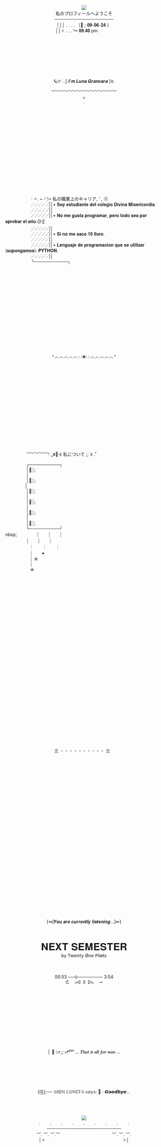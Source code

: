 <p align="center">
<img src="https://github.com/shin-lunita/wiii/assets/171997364/1be9da02-2440-4fb1-a7b0-e15b507d914a"/> <br>
私のプロフィールへようこそ<br>
───────────────────<br>
│││  .  .  .  . 〔🍑 ; 𝟎𝟗-𝟎𝟔-𝟐𝟒 〕<br>
││✧      .  .  .      ↳ 𝟎𝟗:𝟒𝟎 pm&nbsp;&nbsp;&nbsp;&nbsp;&nbsp;&nbsp;&nbsp;&nbsp;&nbsp;&nbsp;&nbsp;&nbsp;<br>
&nbsp;&nbsp;<br>
&nbsp;&nbsp;<br>
&nbsp;&nbsp;<br>
&nbsp;&nbsp;<br>
&nbsp;&nbsp;<br>
&nbsp;&nbsp;<br>
&nbsp;&nbsp;<br>
&nbsp;&nbsp;<br>
🪐୭𓂅[ 𝑰'𝒎 𝑳𝒖𝒏𝒂 𝑮𝒓𝒂𝒏𝒄𝒂𝒓𝒂 ]༉‧<br>
︶︶︶︶︶︶︶︶︶︶︶︶︶︶︶<br>
✧<br>
⋅<br>
&nbsp;&nbsp;<br>
&nbsp;&nbsp;<br>
&nbsp;&nbsp;<br>
&nbsp;&nbsp;<br>
&nbsp;&nbsp;<br>
&nbsp;&nbsp;<br>
&nbsp;&nbsp;<br>
&nbsp;&nbsp;<br>
&nbsp;&nbsp;<br>
&nbsp;&nbsp;<br>
&nbsp;&nbsp;<br>
&nbsp;&nbsp;<br>
&nbsp;&nbsp;<br>
&nbsp;&nbsp;<br>
&nbsp;&nbsp;<br>
&nbsp;&nbsp;<br>
</p>
&nbsp;&nbsp;&nbsp;&nbsp;&nbsp;&nbsp;&nbsp;&nbsp;&nbsp;&nbsp;&nbsp;&nbsp;&nbsp;&nbsp;&nbsp;&nbsp;&nbsp;&nbsp;&nbsp;&nbsp;&nbsp;· ✧. ~ - ̗̀↳ 私の職業上のキャリア, ‘ , ❀ <br>
&nbsp;&nbsp;&nbsp;&nbsp;&nbsp;&nbsp;&nbsp;&nbsp;&nbsp;&nbsp;&nbsp;&nbsp;&nbsp;&nbsp;&nbsp;&nbsp;&nbsp;&nbsp;&nbsp;&nbsp;&nbsp;.·˙.·˙.·˙.·˙.·˙|│• 𝐒𝐨𝐲 𝐞𝐬𝐭𝐮𝐝𝐢𝐚𝐧𝐭𝐞 𝐝𝐞𝐥 𝐜𝐨𝐥𝐞𝐠𝐢𝐨 𝐃𝐢𝐯𝐢𝐧𝐚 𝐌𝐢𝐬𝐞𝐫𝐢𝐜𝐨𝐫𝐝𝐢𝐚.<br> 
&nbsp;&nbsp;&nbsp;&nbsp;&nbsp;&nbsp;&nbsp;&nbsp;&nbsp;&nbsp;&nbsp;&nbsp;&nbsp;&nbsp;&nbsp;&nbsp;&nbsp;&nbsp;&nbsp;&nbsp;&nbsp;.·˙.·˙.·˙.·˙.·˙|│<br>
&nbsp;&nbsp;&nbsp;&nbsp;&nbsp;&nbsp;&nbsp;&nbsp;&nbsp;&nbsp;&nbsp;&nbsp;&nbsp;&nbsp;&nbsp;&nbsp;&nbsp;&nbsp;&nbsp;&nbsp;&nbsp;.·˙.·˙.·˙.·˙.·˙|│• 𝐍𝐨 𝐦𝐞 𝐠𝐮𝐬𝐭𝐚 𝐩𝐫𝐨𝐠𝐫𝐚𝐦𝐚𝐫, 𝐩𝐞𝐫𝐨 𝐭𝐨𝐝𝐨 𝐬𝐞𝐚 𝐩𝐨𝐫 𝐚𝐩𝐫𝐨𝐛𝐚𝐫 𝐞𝐥 𝐚𝐧̃𝐨.😔☝️<br> 
&nbsp;&nbsp;&nbsp;&nbsp;&nbsp;&nbsp;&nbsp;&nbsp;&nbsp;&nbsp;&nbsp;&nbsp;&nbsp;&nbsp;&nbsp;&nbsp;&nbsp;&nbsp;&nbsp;&nbsp;&nbsp;.·˙.·˙.·˙.·˙.·˙|│<br>
&nbsp;&nbsp;&nbsp;&nbsp;&nbsp;&nbsp;&nbsp;&nbsp;&nbsp;&nbsp;&nbsp;&nbsp;&nbsp;&nbsp;&nbsp;&nbsp;&nbsp;&nbsp;&nbsp;&nbsp;&nbsp;.·˙.·˙.·˙.·˙.·˙|│• 𝐒𝐢 𝐧𝐨 𝐦𝐞 𝐬𝐚𝐜𝐨 𝟏𝟎 𝐥𝐥𝐨𝐫𝐨.<br>
&nbsp;&nbsp;&nbsp;&nbsp;&nbsp;&nbsp;&nbsp;&nbsp;&nbsp;&nbsp;&nbsp;&nbsp;&nbsp;&nbsp;&nbsp;&nbsp;&nbsp;&nbsp;&nbsp;&nbsp;&nbsp;.·˙.·˙.·˙.·˙.·˙|│<br>
&nbsp;&nbsp;&nbsp;&nbsp;&nbsp;&nbsp;&nbsp;&nbsp;&nbsp;&nbsp;&nbsp;&nbsp;&nbsp;&nbsp;&nbsp;&nbsp;&nbsp;&nbsp;&nbsp;&nbsp;&nbsp;.·˙.·˙.·˙.·˙.·˙|│• 𝐋𝐞𝐧𝐠𝐮𝐚𝐣𝐞 𝐝𝐞 𝐩𝐫𝐨𝐠𝐫𝐚𝐦𝐚𝐜𝐢𝐨𝐧 𝐪𝐮𝐞 𝐬𝐞 𝐮𝐭𝐢𝐥𝐢𝐳𝐚𝐫 (𝐬𝐮𝐩𝐨𝐧𝐠𝐚𝐦𝐨𝐬): 𝐏𝐘𝐓𝐇𝐎𝐍.<br> 
&nbsp;&nbsp;&nbsp;&nbsp;&nbsp;&nbsp;&nbsp;&nbsp;&nbsp;&nbsp;&nbsp;&nbsp;&nbsp;&nbsp;&nbsp;&nbsp;&nbsp;&nbsp;&nbsp;&nbsp;&nbsp;.·˙.·˙.·˙.·˙.·˙|│<br>
&nbsp;&nbsp;&nbsp;&nbsp;&nbsp;&nbsp;&nbsp;&nbsp;&nbsp;&nbsp;&nbsp;&nbsp;&nbsp;&nbsp;&nbsp;&nbsp;&nbsp;&nbsp;&nbsp;&nbsp;&nbsp;╰───────────╮<br>
<p align="center">
&nbsp;&nbsp;<br>
&nbsp;&nbsp;<br>
&nbsp;&nbsp;<br>
&nbsp;&nbsp;<br>
&nbsp;&nbsp;<br>
&nbsp;&nbsp;<br>
&nbsp;&nbsp;<br>
&nbsp;&nbsp;<br>
&nbsp;&nbsp;<br>
&nbsp;&nbsp;<br>
&nbsp;&nbsp;<br>
&nbsp;&nbsp;<br>
&nbsp;&nbsp;<br>
&nbsp;&nbsp;<br>
&nbsp;&nbsp;<br>
&nbsp;&nbsp;<br>
❛ ⌒ ⌒ ⌒ ⌒ ⌒ : :❀: : ⌒ ⌒ ⌒ ⌒ ⌒ ❜ <br>
&nbsp;&nbsp;<br>
&nbsp;&nbsp;<br>
&nbsp;&nbsp;<br>
&nbsp;&nbsp;<br>
&nbsp;&nbsp;<br>
&nbsp;&nbsp;<br>
&nbsp;&nbsp;<br>
&nbsp;&nbsp;<br>
&nbsp;&nbsp;<br>
&nbsp;&nbsp;<br>
&nbsp;&nbsp;<br>
&nbsp;&nbsp;<br>
&nbsp;&nbsp;<br>
&nbsp;&nbsp;<br>
&nbsp;&nbsp;<br>
&nbsp;&nbsp;<br>
</p>
&nbsp;&nbsp;&nbsp;&nbsp;&nbsp;&nbsp;&nbsp;&nbsp;&nbsp;&nbsp;&nbsp;&nbsp;&nbsp;&nbsp;&nbsp;&nbsp;&nbsp;︶︶︶︶︶!ુ⩩🍂⊰ 私について ;; ༉ .˚ <br>
&nbsp;&nbsp;&nbsp;&nbsp;&nbsp;&nbsp;&nbsp;&nbsp;&nbsp;&nbsp;&nbsp;&nbsp;&nbsp;&nbsp;&nbsp;&nbsp;&nbsp;╭──────────╮<br>
&nbsp;&nbsp;&nbsp;&nbsp;&nbsp;&nbsp;&nbsp;&nbsp;&nbsp;&nbsp;&nbsp;&nbsp;&nbsp;&nbsp;&nbsp;&nbsp;&nbsp;│🍯┊; <br>
&nbsp;&nbsp;&nbsp;&nbsp;&nbsp;&nbsp;&nbsp;&nbsp;&nbsp;&nbsp;&nbsp;&nbsp;&nbsp;&nbsp;&nbsp;&nbsp;&nbsp;│<br>
&nbsp;&nbsp;&nbsp;&nbsp;&nbsp;&nbsp;&nbsp;&nbsp;&nbsp;&nbsp;&nbsp;&nbsp;&nbsp;&nbsp;&nbsp;&nbsp;&nbsp;│🍯┊; <br>
&nbsp;&nbsp;&nbsp;&nbsp;&nbsp;&nbsp;&nbsp;&nbsp;&nbsp;&nbsp;&nbsp;&nbsp;&nbsp;&nbsp;&nbsp;&nbsp;│<br>
&nbsp;&nbsp;&nbsp;&nbsp;&nbsp;&nbsp;&nbsp;&nbsp;&nbsp;&nbsp;&nbsp;&nbsp;&nbsp;&nbsp;&nbsp;&nbsp;&nbsp;│🍯┊; <br>
&nbsp;&nbsp;&nbsp;&nbsp;&nbsp;&nbsp;&nbsp;&nbsp;&nbsp;&nbsp;&nbsp;&nbsp;&nbsp;&nbsp;&nbsp;&nbsp;&nbsp;│<br>
&nbsp;&nbsp;&nbsp;&nbsp;&nbsp;&nbsp;&nbsp;&nbsp;&nbsp;&nbsp;&nbsp;&nbsp;&nbsp;&nbsp;&nbsp;&nbsp;&nbsp;│🍯┊; <br>
&nbsp;&nbsp;&nbsp;&nbsp;&nbsp;&nbsp;&nbsp;&nbsp;&nbsp;&nbsp;&nbsp;&nbsp;&nbsp;&nbsp;&nbsp;&nbsp;&nbsp;│<br>
&nbsp;&nbsp;&nbsp;&nbsp;&nbsp;&nbsp;&nbsp;&nbsp;&nbsp;&nbsp;&nbsp;&nbsp;&nbsp;&nbsp;&nbsp;&nbsp;&nbsp;│🍯┊; <br>
&nbsp;&nbsp;&nbsp;&nbsp;&nbsp;&nbsp;&nbsp;&nbsp;&nbsp;&nbsp;&nbsp;&nbsp;&nbsp;&nbsp;&nbsp;&nbsp;&nbsp;│<br>
&nbsp;&nbsp;&nbsp;&nbsp;&nbsp;&nbsp;&nbsp;&nbsp;&nbsp;&nbsp;&nbsp;&nbsp;&nbsp;&nbsp;&nbsp;&nbsp;&nbsp;│🍯┊; <br>
&nbsp;&nbsp;&nbsp;&nbsp;&nbsp;&nbsp;&nbsp;&nbsp;&nbsp;&nbsp;&nbsp;&nbsp;&nbsp;&nbsp;&nbsp;&nbsp;&nbsp;╰──────────╯<br>
nbsp;&nbsp;&nbsp;&nbsp;&nbsp;&nbsp;&nbsp;&nbsp;&nbsp;&nbsp;&nbsp;&nbsp;&nbsp;&nbsp;&nbsp;&nbsp;&nbsp;┊　　┊　　┊<br>
&nbsp;&nbsp;&nbsp;&nbsp;&nbsp;&nbsp;&nbsp;&nbsp;&nbsp;&nbsp;&nbsp;&nbsp;&nbsp;&nbsp;&nbsp;&nbsp;&nbsp;┊　　┊　　┊<br>　
&nbsp;&nbsp;&nbsp;&nbsp;&nbsp;&nbsp;&nbsp;&nbsp;&nbsp;&nbsp;&nbsp;&nbsp;&nbsp;&nbsp;&nbsp;┊　　┊　　┊<br>
&nbsp;&nbsp;&nbsp;&nbsp;&nbsp;&nbsp;&nbsp;&nbsp;&nbsp;&nbsp;&nbsp;&nbsp;&nbsp;&nbsp;&nbsp;&nbsp;&nbsp;&nbsp;&nbsp;&nbsp;┊　　✦ <br>
&nbsp;&nbsp;&nbsp;&nbsp;&nbsp;&nbsp;&nbsp;&nbsp;&nbsp;&nbsp;&nbsp;&nbsp;&nbsp;&nbsp;&nbsp;&nbsp;&nbsp;&nbsp;&nbsp;&nbsp;┊                   ☆ <br>
&nbsp;&nbsp;&nbsp;&nbsp;&nbsp;&nbsp;&nbsp;&nbsp;&nbsp;&nbsp;&nbsp;&nbsp;&nbsp;&nbsp;&nbsp;&nbsp;&nbsp;&nbsp;&nbsp;&nbsp;┊<br>
&nbsp;&nbsp;&nbsp;&nbsp;&nbsp;&nbsp;&nbsp;&nbsp;&nbsp;&nbsp;&nbsp;&nbsp;&nbsp;&nbsp;&nbsp;&nbsp;&nbsp;&nbsp;&nbsp;&nbsp;☆<br>
&nbsp;&nbsp;<br>
&nbsp;&nbsp;<br>
&nbsp;&nbsp;<br>
&nbsp;&nbsp;<br>
&nbsp;&nbsp;<br>
&nbsp;&nbsp;<br>
&nbsp;&nbsp;<br>
&nbsp;&nbsp;<br>
&nbsp;&nbsp;<br>
&nbsp;&nbsp;<br>
&nbsp;&nbsp;<br>
&nbsp;&nbsp;<br>
&nbsp;&nbsp;<br>
&nbsp;&nbsp;<br>
&nbsp;&nbsp;<br>
&nbsp;&nbsp;<br>
<p align="center">
&nbsp;&nbsp;<br>
&nbsp;&nbsp;<br>
&nbsp;&nbsp;<br>
&nbsp;&nbsp;<br>
&nbsp;&nbsp;<br>
&nbsp;&nbsp;<br>
&nbsp;&nbsp;<br>
&nbsp;&nbsp;<br>
&nbsp;&nbsp;<br>
&nbsp;&nbsp;<br>
&nbsp;&nbsp;<br>
&nbsp;&nbsp;<br>
&nbsp;&nbsp;<br>
&nbsp;&nbsp;<br>
&nbsp;&nbsp;<br>
&nbsp;&nbsp;<br>
〨&nbsp; -&nbsp; -&nbsp; -&nbsp; -&nbsp; -&nbsp; -&nbsp; -&nbsp; -&nbsp; -&nbsp; -&nbsp; 〨
&nbsp;&nbsp;<br>
&nbsp;&nbsp;<br>
&nbsp;&nbsp;<br>
&nbsp;&nbsp;<br>
&nbsp;&nbsp;<br>
&nbsp;&nbsp;<br>
&nbsp;&nbsp;<br>
&nbsp;&nbsp;<br>
&nbsp;&nbsp;<br>
&nbsp;&nbsp;<br>
&nbsp;&nbsp;<br>
&nbsp;&nbsp;<br>
&nbsp;&nbsp;<br>
&nbsp;&nbsp;<br>
&nbsp;&nbsp;<br>
&nbsp;&nbsp;<br>
&nbsp;&nbsp;<br>
&nbsp;&nbsp;<br>
&nbsp;&nbsp;<br>
&nbsp;&nbsp;<br>
&nbsp;&nbsp;<br>
&nbsp;&nbsp;<br>
&nbsp;&nbsp;<br>
&nbsp;&nbsp;<br>
&nbsp;&nbsp;<br>
&nbsp;&nbsp;<br>
&nbsp;&nbsp;<br>
&nbsp;&nbsp;<br>
&nbsp;&nbsp;<br>
&nbsp;&nbsp;<br>
&nbsp;&nbsp;<br>
&nbsp;&nbsp;<br>
⌈⇛[𝒀𝒐𝒖 𝒂𝒓𝒆 𝒄𝒖𝒓𝒓𝒆𝒏𝒕𝒍𝒚 𝒍𝒊𝒔𝒕𝒆𝒏𝒊𝒏𝒈...]⇚⌉<br>
&nbsp;&nbsp;<br>
&nbsp;&nbsp;<br>
&nbsp;&nbsp;<br>
<span style="font-size: 32px;">𝐍𝐄𝐗𝐓 𝐒𝐄𝐌𝐄𝐒𝐓𝐄𝐑</span> <br>
𝖻𝗒 𝖳𝗐𝖾𝗇𝗍𝗒 Ø𝗇𝖾 𝖯𝗂𝗅ø𝗍𝗌<br>
&nbsp;&nbsp;<br>
&nbsp;&nbsp;<br>
&nbsp;&nbsp;<br>
00:53 ──⊙──────── 3:54<br>
↻&nbsp;&nbsp;&nbsp;&nbsp;◃◁  II  ▷▹&nbsp;&nbsp;&nbsp;&nbsp;⇀<br>
&nbsp;&nbsp;<br>
&nbsp;&nbsp;<br>
&nbsp;&nbsp;<br>
&nbsp;&nbsp;<br>
&nbsp;&nbsp;<br>
&nbsp;&nbsp;<br>
&nbsp;&nbsp;<br>
&nbsp;&nbsp;<br>
&nbsp;&nbsp;<br>
&nbsp;&nbsp;<br>
&nbsp;&nbsp;<br>
&nbsp;&nbsp;<br>
│ 🦉 ะ⸙;; ⭟❛⁰⁰¹ ... 𝑻𝒉𝒂𝒕 𝒊𝒔 𝒂𝒍𝒍 𝒇𝒐𝒓 𝒏𝒐𝒘 ...<br>
&nbsp;&nbsp;<br>
&nbsp;&nbsp;<br>
&nbsp;&nbsp;<br>
&nbsp;&nbsp;<br>
&nbsp;&nbsp;<br>
&nbsp;&nbsp;<br>
[༊];── 𝕊ℍ𝕀ℕ 𝕃𝕌ℕ𝕀𝕋𝔸 𝕤𝕒𝕪𝕤: 🐾 : 𝙂𝙤𝙤𝙙𝙗𝙮𝙚...<br>
&nbsp;&nbsp;<br>
&nbsp;&nbsp;<br>
&nbsp;&nbsp;<br>
<img src="https://i.pinimg.com/564x/38/25/1c/38251c559eccf21ae4729fce97d62440.jpg"/><br>
.&nbsp;&nbsp;&nbsp;&nbsp;&nbsp;&nbsp;&nbsp;&nbsp;.&nbsp;&nbsp;&nbsp;&nbsp;&nbsp;&nbsp;&nbsp;&nbsp;.&nbsp;&nbsp;&nbsp;&nbsp;&nbsp;&nbsp;&nbsp;&nbsp;.&nbsp;&nbsp;&nbsp;&nbsp;&nbsp;&nbsp;&nbsp;&nbsp;.&nbsp;&nbsp;&nbsp;&nbsp;&nbsp;&nbsp;&nbsp;&nbsp;.&nbsp;&nbsp;&nbsp;&nbsp;&nbsp;&nbsp;&nbsp;&nbsp;.&nbsp;&nbsp;&nbsp;&nbsp;&nbsp;&nbsp;&nbsp;&nbsp;.&nbsp;&nbsp;&nbsp;&nbsp;&nbsp;&nbsp;&nbsp;&nbsp;.<br>
────────────────────────<br>
︶. ︶. ︶.︶&nbsp;&nbsp;&nbsp;&nbsp;&nbsp;&nbsp;&nbsp;&nbsp;&nbsp;&nbsp;&nbsp;&nbsp;&nbsp;&nbsp;&nbsp;&nbsp;&nbsp;&nbsp;&nbsp;&nbsp;&nbsp;&nbsp;&nbsp;&nbsp;&nbsp;&nbsp;&nbsp;&nbsp;&nbsp;&nbsp;&nbsp;&nbsp;&nbsp;&nbsp;&nbsp;&nbsp;&nbsp;&nbsp;&nbsp;&nbsp;&nbsp;&nbsp;︶. ︶. ︶.<br>
│✧&nbsp;&nbsp;&nbsp;&nbsp;&nbsp;&nbsp;&nbsp;&nbsp;&nbsp;&nbsp;&nbsp;&nbsp;&nbsp;&nbsp;&nbsp;&nbsp;&nbsp;&nbsp;&nbsp;&nbsp;&nbsp;&nbsp;&nbsp;&nbsp;&nbsp;&nbsp;&nbsp;&nbsp;&nbsp;&nbsp;&nbsp;&nbsp;&nbsp;&nbsp;&nbsp;&nbsp;&nbsp;&nbsp;&nbsp;&nbsp;&nbsp;&nbsp;&nbsp;&nbsp;&nbsp;&nbsp;&nbsp;&nbsp;&nbsp;&nbsp;&nbsp;&nbsp;&nbsp;&nbsp;&nbsp;&nbsp;&nbsp;&nbsp;&nbsp;&nbsp;&nbsp;&nbsp;&nbsp;✧│<br>
&nbsp;&nbsp;<br>
&nbsp;&nbsp;<br>
&nbsp;&nbsp;<br>
&nbsp;&nbsp;<br>
&nbsp;&nbsp;<br>
&nbsp;&nbsp;<br>
</p>
